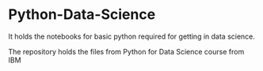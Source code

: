 # Python-Data-Science
It holds the notebooks for basic python required for getting in data science.

The repository holds the files from Python for Data Science course from IBM

